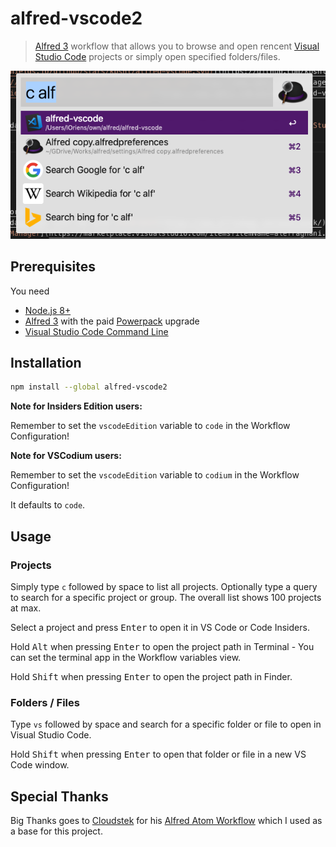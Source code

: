 # alfred-vscode2


> [Alfred 3](https://www.alfredapp.com) workflow that allows you to browse and open rencent [Visual Studio Code](https://code.visualstudio.com/) projects or simply open specified folders/files.

![](./docs/screenshot.png)

## Prerequisites

You need

- [Node.js 8+](https://nodejs.org)
- [Alfred 3](https://www.alfredapp.com) with the paid [Powerpack](https://www.alfredapp.com/powerpack/) upgrade
- [Visual Studio Code Command Line](https://code.visualstudio.com/docs/setup/mac)

## Installation

```bash
npm install --global alfred-vscode2
```

**Note for Insiders Edition users:**

Remember to set the `vscodeEdition` variable to `code` in the Workflow Configuration!

**Note for VSCodium users:**

Remember to set the `vscodeEdition` variable to `codium` in the Workflow Configuration!

It defaults to `code`.

## Usage

### Projects

Simply type `c` followed by space to list all projects. Optionally type a query to search for a
specific project or group. The overall list shows 100 projects at max.

Select a project and press <kbd>Enter</kbd> to open it in VS Code or Code Insiders.

Hold <kbd>Alt</kbd> when pressing <kbd>Enter</kbd> to open the project path in Terminal - You can set
the terminal app in the Workflow variables view.

Hold <kbd>Shift</kbd> when pressing <kbd>Enter</kbd> to open the project path in Finder.

### Folders / Files

Type `vs` followed by space and search for a specific folder or file to open in Visual Studio Code.

Hold <kbd>Shift</kbd> when pressing <kbd>Enter</kbd> to open that folder or file in a new VS Code window.

## Special Thanks

Big Thanks goes to [Cloudstek](https://github.com/Cloudstek) for his [Alfred Atom Workflow](https://github.com/Cloudstek/alfred-atom) which I used as a base for this project.
